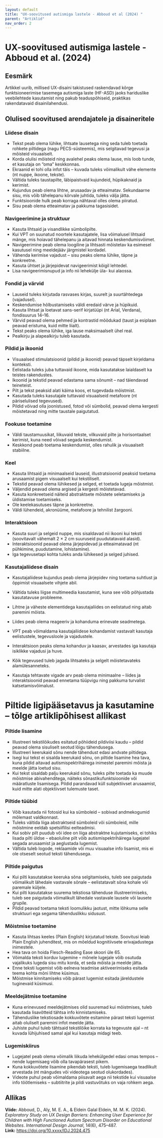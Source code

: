 ```yaml
---
layout: default
title: "UX-soovitused autismiga lastele - Abboud et al (2024) "
parent: "Artiklid"
nav_order: 2
---
```


# UX-soovitused autismiga lastele - Abboud et al. (2024)

## Eesmärk

Artikkel uurib, millised UX-disaini takistused raskendavad kõrge funktsioneerimise tasemega autismiga laste (HF-ASD) jaoks hariduslike veebilehtede kasutamist ning pakub teaduspõhiseid, praktikas rakendatavaid disainilahendusi.

## Olulised soovitused arendajatele ja disaineritele

### Liidese disain

- Tekst peab olema lühike, lihtsate lausetega ning seda tuleb toetada rohkete piltidega (nagu PECS-süsteemis), mis selgitavad tegevusi ja mõisteid visuaalselt.
- Korda olulisi mõisteid ning avalehel peaks olema lause, mis loob tunde, et kasutaja on “oma” keskkonnas.
- Ekraanid ei tohi olla infot täis – kuvada tuleks võimalikult vähe elemente (nt nuppe, ikoone, tekste).
- Vältida tuleks taustapilte, läbipaistvaid kujundeid, hüpikaknaid ja kerimist.
- Kujundus peab olema lihtne, arusaadav ja etteaimatav. Sekundaarne sisu, mis võib tähelepanu kõrvale juhtida, tuleks välja jätta.
- Funktsioonide hulk peab korraga nähtaval olles olema piiratud.
- Sisu peab olema etteaimatav ja pakkuma tagasisidet.

### Navigeerimine ja struktuur

- Kasuta lihtsaid ja visandlikke sümbolipilte.
- Kui VPT on suunatud noortele kasutajatele, lisa võimalusel lihtsaid mänge, mis hoiavad tähelepanu ja aitavad hinnata keskendumisvõimet.
- Navigeerimine peab olema loogiline ja lihtsasti mõistetav ka esimesel kasutusel ning meeldejääv järgmistel kordadel.
- Vähenda kerimise vajadust – sisu peaks olema lühike, täpne ja konkreetne.
- Kasuta ühtset ja järjepidevat navigeerimist kõigil lehtedel.
- Lisa navigeerimisnupud ja info nii lehekülje üla- kui alaossa.

### Fondid ja värvid

- Lauseid tuleks kirjutada rasvases kirjas, suurelt ja suurtähtedega (vajadusel).
- Keskendumise hõlbustamiseks väldi eredaid värve ja hüpikuid.
- Kasuta lihtsat ja loetavat sans-serif kirjatüüpi (nt Arial, Verdana), fondisuurus 14–16.
- Värvid peavad olema pehmed ja kontrastid mõõdukad (taust ja esiplaan peavad eristuma, kuid mitte liialt).
- Tekst peaks olema lühike, iga lause maksimaalselt ühel real.
- Pealkirju ja alapealkirju tuleb kasutada.

### Pildid ja ikoonid

- Visuaalsed stimulatsioonid (pildid ja ikoonid) peavad täpselt kirjeldama konteksti.
- Eelistada tuleks juba tuttavaid ikoone, mida kasutatakse laialdaselt ka teistes rakendustes.
- Ikoonid ja tekstid peavad edastama sama sõnumit – nad täiendavad teineteist.
- Pilt ja tekst peaksid alati käima koos, et tugevdada mõistmist.
- Kasutada tuleks kasutajale tuttavaid visuaalseid metafoore (nt päriselulised tegevused).
- Pildid võivad olla joonistused, fotod või sümbolid, peavad olema kergesti mõistetavad ning mitte taustale paigutatud.


### Fookuse toetamine

- Väldi taustamuusikat, liikuvaid tekste, vilkuvaid pilte ja horisontaalset kerimist, kuna need võivad segada keskendumist.
- Keskkond peab toetama keskendumist, olles rahulik ja visuaalselt stabiilne.

### Keel

- Kasuta lihtsaid ja minimaalseid lauseid, illustratsioonid peaksid toetama arusaamist pigem visuaalselt kui tekstiliselt.
- Tekstid peavad olema lühikesed ja selged, et toetada lugeja mõistmist.
- Väljendid peavad olema argised ja kergesti mõistetavad.
- Kasuta konkreetseid näiteid abstraktsete mõistete seletamiseks ja üldistamise toetamiseks.
- Ole keelekasutuses täpne ja konkreetne.
- Väldi lühendeid, akronüüme, metafoore ja tehnilist žargooni.

### Interaktsioon

- Kasuta suuri ja selgeid nuppe, mis sisaldavad nii ikooni kui teksti (soovitavalt vähemalt 2 × 2 cm suuruseid puudutatavaid alasid).
- Interaktsioonid peavad olema järjepidevad ja etteaimatavad (nt pühkimine, puudutamine, lohistamine).
- Iga tegevusetapi kohta tuleks anda lühikesed ja selged juhised.

### Kasutajaliidese disain

- Kasutajaliidese kujundus peab olema järjepidev ning toetama suhtlust ja õppimist visuaalsete vihjete abil.
- Vältida tuleks liigse multimeedia kasutamist, kuna see võib põhjustada kasutatavuse probleeme.
- Lihtne ja väheste elementidega kasutajaliides on eelistatud ning aitab paremini mõista.
- Liides peab olema reageeriv ja kohanduma erinevate seadmetega.

- VPT peab võimaldama kasutajaliidese kohandamist vastavalt kasutaja eelistustele, tegevusloole ja vajadustele.
- Interaktsioon peaks olema kohanduv ja kaasav, arvestades iga kasutaja isiklikke vajadusi ja huve.
- Kõik tegevused tuleb jagada lihtsateks ja selgelt mõistetavateks alamülesanneteks.
- Kasutaja tehtavate vigade arv peab olema minimaalne – liides ja interaktsioonid peavad ennetama tüüpvigu ning pakkuma turvalist katsetamisvõimalust.

# Piltide ligipääsetavus ja kasutamine – tõlge artiklipõhisest allikast

### Piltide lisamine

- Illustreeri tekstilõikudes esitatud põhiideid pildiviisi kaudu – pildid peavad olema sisuliselt seotud lõigu tähendusega.
- Illustreeri keerukaid sõnu nende tähendust edasi andvate piltidega.
- Isegi kui tekst ei sisalda keerukaid sõnu, on piltide lisamine hea tava, kuna pildid aitavad autismispektrihäirega inimestel paremini mõista ja meelde jätta loetud sisu.
- Kui tekst sisaldab palju keerukaid sõnu, tuleks pilte toetada ka muude mõistmise abivahenditega, näiteks sõnastikufunktsioonide või määratluste lisamisega. Pildid parandavad küll subjektiivset arusaamist, kuid mitte alati objektiivset tulemuste taset.

### Piltide tüübid

- Võib kasutada nii fotosid kui ka sümboleid – sobivad andmekogumid mõlemast valdkonnast.
- Tuleks vältida liiga abstraktseid sümboleid või sümboleid, mille mõistmine eeldab spetsiifilisi eelteadmisi.
- Kui sobiv pilt puudub või idee on liiga abstraktne kujutamiseks, ei tohiks lisada pilti üldse – ebaoluline pilt võib autismispektrihäirega lugejatel segada arusaamist ja aeglustada lugemist.
- Vältida tuleb logode, reklaamide või muu visuaalse info lisamist, mis ei ole otseselt seotud teksti tähendusega.

### Piltide paigutus

- Kui pilti kasutatakse keeruka sõna selgitamiseks, tuleb see paigutada võimalikult lähedale vastavale sõnale – eelistatavalt sõna kohale või paremale küljele.
- Kui pilti kasutatakse suurema tekstiosa tähenduse illustreerimiseks, tuleb see paigutada võimalikult lähedale vastavale lausele või lausete grupile.
- Pildid peavad toetama teksti loomulikku jaotust, mitte lõhkuma selle struktuuri ega segama tähenduslikku sidusust.

### Mõistmise toetamine

- Kasuta lihtsas keeles (Plain English) kirjutatud tekste. Soovitusi leiab Plain English juhenditest, mis on mõeldud kognitiivsete erivajadustega inimestele.
- Hea tava on hoida Flesch-Reading Ease skoori üle 65.
- Võimalda teksti korduv lugemine – mõnele lugejale võib osutuda vajalikuks lugeda sisu mitu korda, et seda mõista ja meelde jätta.
- Enne teksti lugemist võib eelneva teadmise aktiveerimiseks esitada teema kohta mõni lihtne küsimus.
- Mõistmise kinnitamiseks võib pärast lugemist esitada järeldustele tuginevaid küsimusi.

### Meeldejätmise toetamine

- Kuna erinevused meeldejätmises olid suuremad kui mõistmises, tuleb kasutada lisavõtteid tähtsa info kinnistamiseks.
- Tähenduslike tekstiosade kokkuvõtete esitamine pärast teksti lugemist aitab oluliselt paremini infot meelde jätta.
- Juhiste puhul tuleb tähtsaid tekstilõike korrata ka tegevuste ajal – nt kuvada lühijuhised samal ajal kui kasutaja midagi teeb.

### Lugemiskiirus

- Lugejatel peab olema võimalik liikuda lehekülgedel edasi omas tempos – nende lugemisaeg võib olla tavapärasest pikem.
- Kuna kokkuvõtete lisamine pikendab teksti, tuleb lugemisaega teadlikult arvestada (nt mängudes või videotega seotud olukordades).
- Videote puhul peab võimaldama piisavalt aega nii tekstide kui visuaalse info töötlemiseks – subtiitrite ja pildi vastuvõtuks on vaja rohkem aega.


## Allikas

**Viide:** Abboud, D., Aly, M. E. A., & Eldein Galal Eldein, M. M. K. (2024). *Exploratory Study on UX Design Barriers: Enhancing User Experience for Children with High Functioned Autism Spectrum Disorder on Educational Websites*. *International Design Journal*, 14(6), 475–487.  
**Link:** https://doi.org/10.xxxx/IDJ.2024.475

